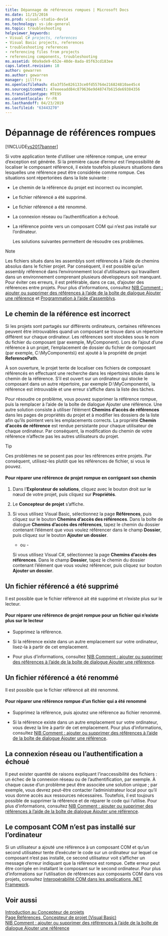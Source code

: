 ```yaml
---
title: Dépannage de références rompues | Microsoft Docs
ms.date: 11/15/2016
ms.prod: visual-studio-dev14
ms.technology: vs-ide-general
ms.topic: troubleshooting
helpviewer_keywords:
- Visual C# projects, references
- Visual Basic projects, references
- troubleshooting references
- referencing files from projects
- referencing components, troubleshooting
ms.assetid: 00a9ade9-652e-40de-8ada-85f63cd183ee
caps.latest.revision: 18
author: gewarren
ms.author: gewarren
manager: jillfra
ms.openlocfilehash: 45a3f55e826133ce0fd55764e216824810ae45c4
ms.sourcegitcommit: 47eeeeadd84c879636e9d48747b615de69384356
ms.translationtype: MTE95
ms.contentlocale: fr-FR
ms.lasthandoff: 04/23/2019
ms.locfileid: "63443270"
---
```

# <a name="troubleshooting-broken-references"></a>Dépannage de références rompues
[!INCLUDE[vs2017banner](../includes/vs2017banner.md)]

Si votre application tente d’utiliser une référence rompue, une erreur d’exception est générée. Si la première cause d’erreur est l’impossibilité de localiser le composant référencé, il existe toutefois plusieurs situations dans lesquelles une référence peut être considérée comme rompue. Ces situations sont répertoriées dans la liste suivante :  
  
- Le chemin de la référence du projet est incorrect ou incomplet.  
  
- Le fichier référencé a été supprimé.  
  
- Le fichier référencé a été renommé.  
  
- La connexion réseau ou l’authentification a échoué.  
  
- La référence pointe vers un composant COM qui n’est pas installé sur l’ordinateur.  
  
  Les solutions suivantes permettent de résoudre ces problèmes.  
  
> [!NOTE]
> Les fichiers situés dans les assemblys sont référencés à l’aide de chemins absolus dans le fichier projet. Par conséquent, il est possible qu’un assembly référencé dans l’environnement local d’utilisateurs qui travaillent dans un environnement comprenant plusieurs développeurs soit manquant. Pour éviter ces erreurs, il est préférable, dans ce cas, d’ajouter des références entre projets. Pour plus d’informations, consultez [NIB Comment : ajouter ou supprimer des références à l’aide de la boîte de dialogue Ajouter une référence](http://msdn.microsoft.com/3bd75d61-f00c-47c0-86a2-dd1f20e231c9) et [Programmation à l’aide d’assemblys](http://msdn.microsoft.com/library/25918b15-701d-42c7-95fc-c290d08648d6).  
  
## <a name="reference-path-is-incorrect"></a>Le chemin de la référence est incorrect  
 Si les projets sont partagés sur différents ordinateurs, certaines références peuvent être introuvables quand un composant se trouve dans un répertoire différent sur chaque ordinateur. Les références sont stockées sous le nom du fichier du composant (par exemple, MyComponent). Lors de l’ajout d’une référence à un projet, l’emplacement de dossier du fichier de composant (par exemple, C:\MyComponents\\) est ajouté à la propriété de projet **ReferencePath**.  
  
 À son ouverture, le projet tente de localiser ces fichiers de composant référencés en effectuant une recherche dans les répertoires situés dans le chemin de la référence. S’il est ouvert sur un ordinateur qui stocke le composant dans un autre répertoire, par exemple D:\MyComponents\\, la référence est introuvable et une erreur s’affiche dans la liste des tâches.  
  
 Pour résoudre ce problème, vous pouvez supprimer la référence rompue, puis la remplacer à l’aide de la boîte de dialogue Ajouter une référence. Une autre solution consiste à utiliser l’élément **Chemins d’accès de références** dans les pages de propriétés du projet et à modifier les dossiers de la liste afin qu’ils pointent vers les emplacements corrects. La propriété **Chemin d’accès de référence** est rendue persistante pour chaque utilisateur de chaque ordinateur. Par conséquent, la modification du chemin de votre référence n’affecte pas les autres utilisateurs du projet.  
  
> [!TIP]
> Ces problèmes ne se posent pas pour les références entre projets. Par conséquent, utilisez-les plutôt que les références de fichier, si vous le pouvez.  
  
#### <a name="to-fix-a-broken-project-reference-by-correcting-the-reference-path"></a>Pour réparer une référence de projet rompue en corrigeant son chemin  
  
1. Dans l’**Explorateur de solutions**, cliquez avec le bouton droit sur le nœud de votre projet, puis cliquez sur **Propriétés**.  
  
2. Le **Concepteur de projet** s’affiche.  
  
3. Si vous utilisez Visual Basic, sélectionnez la page **Références**, puis cliquez sur le bouton **Chemins d’accès des références**. Dans la boîte de dialogue **Chemins d’accès des références**, tapez le chemin du dossier contenant l’élément que vous voulez référencer dans le champ **Dossier**, puis cliquez sur le bouton **Ajouter un dossier**.  
  
     - ou -  
  
     Si vous utilisez Visual C#, sélectionnez la page **Chemins d’accès des références**. Dans le champ **Dossier**, tapez le chemin du dossier contenant l’élément que vous voulez référencer, puis cliquez sur bouton **Ajouter un dossier**.  
  
## <a name="referenced-file-has-been-deleted"></a>Un fichier référencé a été supprimé  
 Il est possible que le fichier référencé ait été supprimé et n’existe plus sur le lecteur.  
  
#### <a name="to-fix-a-broken-project-reference-for-a-file-that-no-longer-exists-on-your-drive"></a>Pour réparer une référence de projet rompue pour un fichier qui n’existe plus sur le lecteur  
  
- Supprimez la référence.  
  
- Si la référence existe dans un autre emplacement sur votre ordinateur, lisez-la à partir de cet emplacement.  
  
- Pour plus d’informations, consultez [NIB Comment : ajouter ou supprimer des références à l’aide de la boîte de dialogue Ajouter une référence](http://msdn.microsoft.com/3bd75d61-f00c-47c0-86a2-dd1f20e231c9).  
  
## <a name="referenced-file-has-been-renamed"></a>Un fichier référencé a été renommé  
 Il est possible que le fichier référencé ait été renommé.  
  
#### <a name="to-fix-a-broken-reference-for-a-file-that-has-been-renamed"></a>Pour réparer une référence rompue d’un fichier qui a été renommé  
  
- Supprimez la référence, puis ajoutez une référence au fichier renommé.  
  
- Si la référence existe dans un autre emplacement sur votre ordinateur, vous devez la lire à partir de cet emplacement. Pour plus d’informations, consultez [NIB Comment : ajouter ou supprimer des références à l’aide de la boîte de dialogue Ajouter une référence](http://msdn.microsoft.com/3bd75d61-f00c-47c0-86a2-dd1f20e231c9).  
  
## <a name="network-connection-or-authentication-has-failed"></a>La connexion réseau ou l’authentification a échoué  
 Il peut exister quantité de raisons expliquant l’inaccessibilité des fichiers : un échec de la connexion réseau ou de l’authentification, par exemple. À chaque cause d’un problème peut être associée une solution unique ; par exemple, vous devrez peut-être contacter l’administrateur local pour qu’il vous donne accès aux ressources nécessaires. Toutefois, il est toujours possible de supprimer la référence et de réparer le code qui l’utilise. Pour plus d’informations, consultez [NIB Comment : ajouter ou supprimer des références à l’aide de la boîte de dialogue Ajouter une référence](http://msdn.microsoft.com/3bd75d61-f00c-47c0-86a2-dd1f20e231c9).  
  
## <a name="com-component-is-not-installed-on-computer"></a>Le composant COM n’est pas installé sur l’ordinateur  
 Si un utilisateur a ajouté une référence à un composant COM et qu’un second utilisateur tente d’exécuter le code sur un ordinateur sur lequel ce composant n’est pas installé, ce second utilisateur voit s’afficher un message d’erreur indiquant que la référence est rompue. Cette erreur peut être corrigée en installant le composant sur le second ordinateur. Pour plus d’informations sur l’utilisation de références aux composants COM dans vos projets, consultez [Interopérabilité COM dans les applications .NET Framework](http://msdn.microsoft.com/library/f5a72143-c268-4dff-a019-974ad940e17d).  
  
## <a name="see-also"></a>Voir aussi  
 [Introduction au Concepteur de projets](http://msdn.microsoft.com/898dd854-c98d-430c-ba1b-a913ce3c73d7)   
 [Page Références, Concepteur de projet (Visual Basic)](../ide/reference/references-page-project-designer-visual-basic.md)   
 [NIB Comment : ajouter ou supprimer des références à l’aide de la boîte de dialogue Ajouter une référence](http://msdn.microsoft.com/3bd75d61-f00c-47c0-86a2-dd1f20e231c9)
